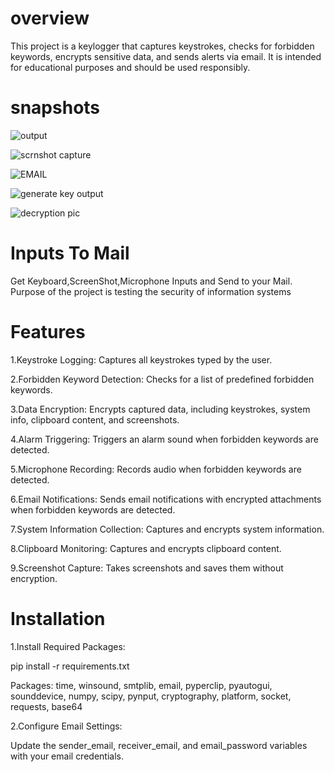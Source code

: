 # overview

This project is a keylogger that captures keystrokes, checks for forbidden keywords, encrypts sensitive data, and sends alerts via email. It is intended for educational purposes and should be used responsibly.

# snapshots

![output](https://github.com/user-attachments/assets/96fd441c-f581-45e3-9277-bf630e44e9f5)

![scrnshot capture](https://github.com/user-attachments/assets/a9072a8b-a80f-4886-be5f-9ba7521acf90)

![EMAIL](https://github.com/user-attachments/assets/d273121d-1325-48d4-bc0c-35b2c8c6d98d)

![generate key output](https://github.com/user-attachments/assets/5b43ff5b-7f27-48a5-82fa-4afca16915a4)

![decryption  pic](https://github.com/user-attachments/assets/610647b3-c4b4-4953-bfe1-2a407a590807)

# Inputs To Mail

Get Keyboard,ScreenShot,Microphone Inputs and Send to your Mail. Purpose of the project is testing the security of information systems


# Features

1.Keystroke Logging: Captures all keystrokes typed by the user.

2.Forbidden Keyword Detection: Checks for a list of predefined forbidden keywords.

3.Data Encryption: Encrypts captured data, including keystrokes, system info, clipboard content, and screenshots.

4.Alarm Triggering: Triggers an alarm sound when forbidden keywords are detected.

5.Microphone Recording: Records audio when forbidden keywords are detected.

6.Email Notifications: Sends email notifications with encrypted attachments when forbidden keywords are detected.

7.System Information Collection: Captures and encrypts system information.

8.Clipboard Monitoring: Captures and encrypts clipboard content.

9.Screenshot Capture: Takes screenshots and saves them without encryption.

# Installation

1.Install Required Packages:

   pip install -r requirements.txt

   Packages: time, winsound, smtplib, email, pyperclip, pyautogui, sounddevice, numpy, scipy, pynput, cryptography, platform, socket, requests, base64

2.Configure Email Settings:

   Update the sender_email, receiver_email, and email_password variables with your email credentials.








